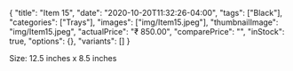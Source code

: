 {
    "title": "Item 15",
    "date": "2020-10-20T11:32:26-04:00",
    "tags": ["Black"],
    "categories": ["Trays"],
    "images": ["img/Item15.jpeg"],
    "thumbnailImage": "img/Item15.jpeg",
    "actualPrice": "₹ 850.00",
    "comparePrice": "",
    "inStock": true,
    "options": {},
    "variants": []
}

Size: 12.5 inches x 8.5 inches